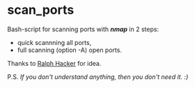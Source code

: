 # scan_ports
Bash-script for scanning ports with **_nmap_** in 2 steps:

- quick scannning all ports,<br>
- full scanning (option -A) open ports.

Thanks to [Ralph Hacker](https://t.me/RalfHackerChannel) for idea.

P.S. *If you don't understand anything, then you don't need it. :)*
